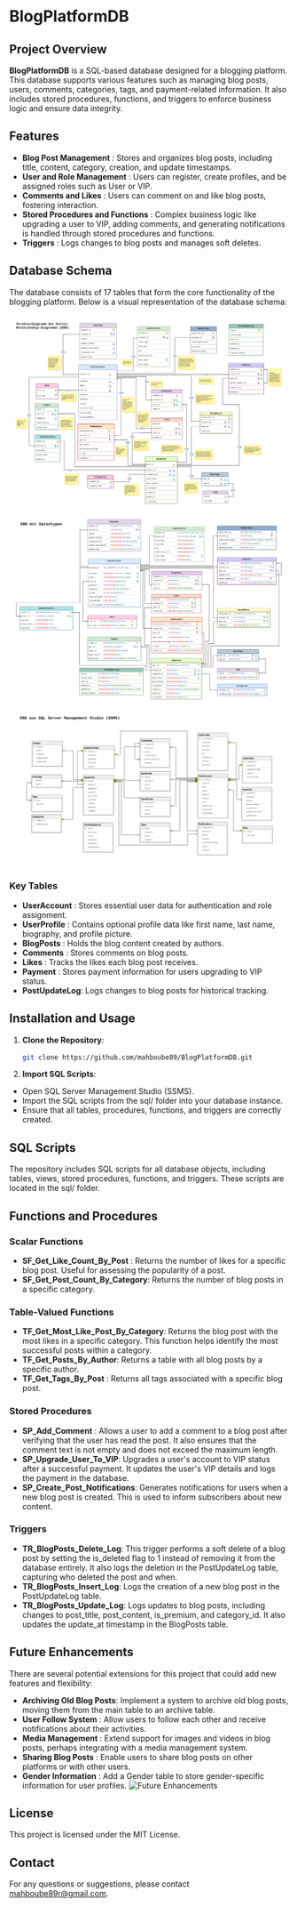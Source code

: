# BlogPlatformDB

## Project Overview
**BlogPlatformDB** is a SQL-based database designed for a blogging platform. This database supports various features such as managing blog posts, users, comments, categories, tags, and payment-related information. It also includes stored procedures, functions, and triggers to enforce business logic and ensure data integrity.

## Features
- **Blog Post Management**             : Stores and organizes blog posts, including title, content, category, creation, and update timestamps.
- **User and Role Management**         : Users can register, create profiles, and be assigned roles such as User or VIP.
- **Comments and Likes**               : Users can comment on and like blog posts, fostering interaction.
- **Stored Procedures and Functions**  : Complex business logic like upgrading a user to VIP, adding comments, and generating notifications is handled through stored procedures and functions.
- **Triggers**                         : Logs changes to blog posts and manages soft deletes.

## Database Schema
The database consists of 17 tables that form the core functionality of the blogging platform. Below is a visual representation of the database schema:

![DB overview](images/Relationship-diagramms-ERD.png)
![ERD with data types](images/ERD-with-dataTypes.png)
![ERD in Sql Server Mangement Studio](images/ERD-in-SSMS.png)

### Key Tables
- **UserAccount**  : Stores essential user data for authentication and role assignment.
- **UserProfile**  : Contains optional profile data like first name, last name, biography, and profile picture.
- **BlogPosts**    : Holds the blog content created by authors.
- **Comments**     : Stores comments on blog posts.
- **Likes**        : Tracks the likes each blog post receives.
- **Payment**      : Stores payment information for users upgrading to VIP status.
- **PostUpdateLog**: Logs changes to blog posts for historical tracking.

## Installation and Usage
1. **Clone the Repository**:
   ```bash
   git clone https://github.com/mahboube89/BlogPlatformDB.git
2. **Import SQL Scripts**:
  - Open SQL Server Management Studio (SSMS).
  - Import the SQL scripts from the sql/ folder into your database instance.
  - Ensure that all tables, procedures, functions, and triggers are correctly created.


## SQL Scripts
The repository includes SQL scripts for all database objects, including tables, views, stored procedures, functions, and triggers. These scripts are located in the sql/ folder.

## Functions and Procedures
   ### Scalar Functions
   - **SF_Get_Like_Count_By_Post**    : Returns the number of likes for a specific blog post. Useful for assessing the popularity of a post.
   - **SF_Get_Post_Count_By_Category**: Returns the number of blog posts in a specific category.
   ### Table-Valued Functions
   - **TF_Get_Most_Like_Post_By_Category**: Returns the blog post with the most likes in a specific category. This function helps identify the most successful posts within a category.
   - **TF_Get_Posts_By_Author**: Returns a table with all blog posts by a specific author.
   - **TF_Get_Tags_By_Post**   : Returns all tags associated with a specific blog post.
### Stored Procedures
  - **SP_Add_Comment**        : Allows a user to add a comment to a blog post after verifying that the user has read the post. It also ensures that the comment text is not empty and does not exceed the maximum length.
  - **SP_Upgrade_User_To_VIP**: Upgrades a user's account to VIP status after a successful payment. It updates the user's VIP details and logs the payment in the database.
  - **SP_Create_Post_Notifications**: Generates notifications for users when a new blog post is created. This is used to inform subscribers about new content.
### Triggers
  - **TR_BlogPosts_Delete_Log**: This trigger performs a soft delete of a blog post by setting the is_deleted flag to 1 instead of removing it from the database entirely. It also logs the deletion in the PostUpdateLog table, capturing who deleted the post and when.
  - **TR_BlogPosts_Insert_Log**: Logs the creation of a new blog post in the PostUpdateLog table.
  - **TR_BlogPosts_Update_Log**: Logs updates to blog posts, including changes to post_title, post_content, is_premium, and category_id. It also updates the update_at timestamp in the BlogPosts table.

## Future Enhancements
There are several potential extensions for this project that could add new features and flexibility:

- **Archiving Old Blog Posts**: Implement a system to archive old blog posts, moving them from the main table to an archive table.
- **User Follow System**      : Allow users to follow each other and receive notifications about their activities.
- **Media Management**        : Extend support for images and videos in blog posts, perhaps integrating with a media management system.
- **Sharing Blog Posts**      : Enable users to share blog posts on other platforms or with other users.
- **Gender Information**      : Add a Gender table to store gender-specific information for user profiles.
![Future Enhancements](images/future-enhancements.png)
## License
This project is licensed under the MIT License.

## Contact
For any questions or suggestions, please contact mahboube89r@gmail.com.
